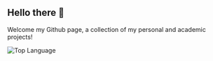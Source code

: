 ## Hello there 👋

Welcome my Github page, a collection of my personal and academic projects!

<!-- 
![My Stats](https://github-readme-stats.vercel.app/api?username=AndresCandido&count_private=true&show_icons=true&theme=tokyonight) 
-->

![Top Language](https://github-readme-stats.vercel.app/api/top-langs/?username=AndresCandido&layout=compact&hide=jupyter%20notebook&langs_count=10&theme=tokyonight)

<!--
**AndresCandido/AndresCandido** is a ✨ _special_ ✨ repository because its `README.md` (this file) appears on your GitHub profile.

Here are some ideas to get you started:

- 🔭 I’m currently working on ...
- 🌱 I’m currently learning ...
- 👯 I’m looking to collaborate on ...
- 🤔 I’m looking for help with ...
- 💬 Ask me about ...
- 📫 How to reach me: ...
- 😄 Pronouns: ...
- ⚡ Fun fact: ...
-->
